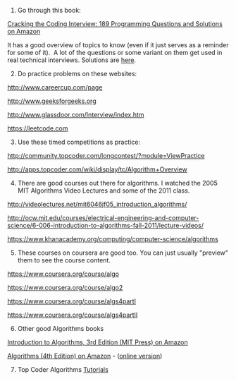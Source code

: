 1) Go through this book:

<a href="https://www.amazon.com/gp/product/0984782850/ref=as_li_tl?ie=UTF8&amp;camp=1789&amp;creative=9325&amp;creativeASIN=0984782850&amp;linkCode=as2&amp;tag=streaminunico-20&amp;linkId=30c76312bd41df8a3bf819ee5fb07d63">Cracking the Coding Interview: 189 Programming Questions and Solutions on Amazon</a><img style="border: none !important; margin: 0px !important;" src="//ir-na.amazon-adsystem.com/e/ir?t=streaminunico-20&amp;l=am2&amp;o=1&amp;a=0984782850" alt="" width="1" height="1" border="0">

It has a good overview of topics to know (even if it just serves as a reminder for some of it).&nbsp; A lot of the questions or some variant on them get used in real technical interviews. Solutions are <a href="https://github.com/gaylemcd/ctci">here</a>.

2) Do practice problems on these websites:

<a href="http://www.careercup.com/page" target="_blank">http://www.careercup.com/page</a>

<a href="http://www.geeksforgeeks.org/" target="_blank">http://www.geeksforgeeks.org</a>

<a href="http://www.glassdoor.com/Interview/index.htm" target="_blank">http://www.glassdoor.com/Interview/index.htm</a>

<a href="https://leetcode.com/">https://leetcode.com</a>

3) Use&nbsp;these timed competitions as practice:

<a href="http://community.topcoder.com/longcontest/?module=ViewPractice" target="_blank">http://community.topcoder.com/longcontest/?module=ViewPractice</a>

<a href="http://apps.topcoder.com/wiki/display/tc/Algorithm+Overview" target="_blank">http://apps.topcoder.com/wiki/display/tc/Algorithm+Overview</a>

4) There are good courses out there for algorithms. I watched the 2005 MIT Algorithms Video Lectures and some of the 2011 class.

<a href="http://videolectures.net/mit6046jf05_introduction_algorithms/" target="_blank">http://videolectures.net/mit6046jf05_introduction_algorithms/</a>

<a href="http://ocw.mit.edu/courses/electrical-engineering-and-computer-science/6-006-introduction-to-algorithms-fall-2011/lecture-videos/" target="_blank">http://ocw.mit.edu/courses/electrical-engineering-and-computer-science/6-006-introduction-to-algorithms-fall-2011/lecture-videos/</a>

<a title="https://www.khanacademy.org/computing/computer-science/algorithms" href="https://www.khanacademy.org/computing/computer-science/algorithms">https://www.khanacademy.org/computing/computer-science/algorithms</a>

5) These courses on coursera are good too.
You can just usually "preview" them to see the course content.

<a href="https://www.coursera.org/course/algo" target="_blank">https://www.coursera.org/course/algo</a>

<a href="https://www.coursera.org/course/algo2" target="_blank">https://www.coursera.org/course/algo2</a>

<a href="https://www.coursera.org/course/algs4partI" target="_blank">https://www.coursera.org/course/algs4partI</a>

<a href="https://www.coursera.org/course/algs4partII" target="_blank">https://www.coursera.org/course/algs4partII</a></div>

6) Other good Algorithms books

<a href="https://www.amazon.com/gp/product/0262033844/ref=as_li_tl?ie=UTF8&amp;camp=1789&amp;creative=9325&amp;creativeASIN=0262033844&amp;linkCode=as2&amp;tag=streaminunico-20&amp;linkId=1cad200c315ef83ec53bcddde9b687c9">Introduction to Algorithms, 3rd Edition (MIT Press) on Amazon</a><img style="border: none !important; margin: 0px !important;" src="//ir-na.amazon-adsystem.com/e/ir?t=streaminunico-20&amp;l=am2&amp;o=1&amp;a=0262033844" alt="" width="1" height="1" border="0">

<a href="https://www.amazon.com/gp/product/032157351X/ref=as_li_tl?ie=UTF8&amp;camp=1789&amp;creative=9325&amp;creativeASIN=032157351X&amp;linkCode=as2&amp;tag=streaminunico-20&amp;linkId=f49013fa0ea68e6e2c6e05012386a22d">Algorithms (4th Edition) on Amazon</a>&nbsp;- (<a href="http://algs4.cs.princeton.edu/home/">online version</a>)

7) Top Coder Algorithms <a href="https://www.topcoder.com/community/data-science/data-science-tutorials/">Tutorials</a>
